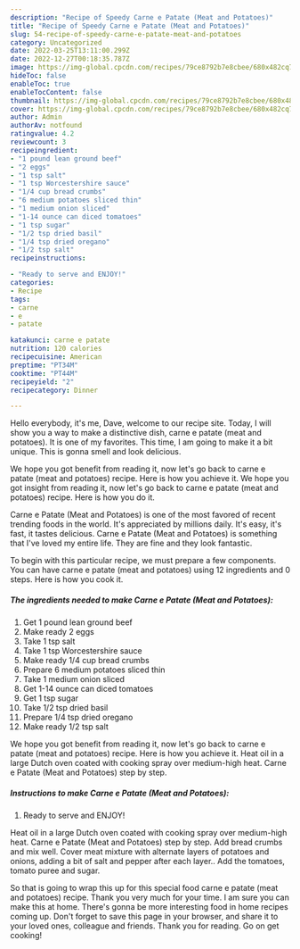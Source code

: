 ```yaml
---
description: "Recipe of Speedy Carne e Patate (Meat and Potatoes)"
title: "Recipe of Speedy Carne e Patate (Meat and Potatoes)"
slug: 54-recipe-of-speedy-carne-e-patate-meat-and-potatoes
category: Uncategorized
date: 2022-03-25T13:11:00.299Z
date: 2022-12-27T00:18:35.787Z
image: https://img-global.cpcdn.com/recipes/79ce8792b7e8cbee/680x482cq70/carne-e-patate-meat-and-potatoes-recipe-main-photo.jpg
hideToc: false
enableToc: true
enableTocContent: false
thumbnail: https://img-global.cpcdn.com/recipes/79ce8792b7e8cbee/680x482cq70/carne-e-patate-meat-and-potatoes-recipe-main-photo.jpg
cover: https://img-global.cpcdn.com/recipes/79ce8792b7e8cbee/680x482cq70/carne-e-patate-meat-and-potatoes-recipe-main-photo.jpg
author: Admin
authorAv: notfound
ratingvalue: 4.2
reviewcount: 3
recipeingredient:
- "1 pound lean ground beef"
- "2 eggs"
- "1 tsp salt"
- "1 tsp Worcestershire sauce"
- "1/4 cup bread crumbs"
- "6 medium potatoes sliced thin"
- "1 medium onion sliced"
- "1-14 ounce can diced tomatoes"
- "1 tsp sugar"
- "1/2 tsp dried basil"
- "1/4 tsp dried oregano"
- "1/2 tsp salt"
recipeinstructions:

- "Ready to serve and ENJOY!"
categories:
- Recipe
tags:
- carne
- e
- patate

katakunci: carne e patate 
nutrition: 120 calories
recipecuisine: American
preptime: "PT34M"
cooktime: "PT44M"
recipeyield: "2"
recipecategory: Dinner

---
```



Hello everybody, it's me, Dave, welcome to our recipe site. Today, I will show you a way to make a distinctive dish, carne e patate (meat and potatoes). It is one of my favorites. This time, I am going to make it a bit unique. This is gonna smell and look delicious.

We hope you got benefit from reading it, now let&#39;s go back to carne e patate (meat and potatoes) recipe. Here is how you achieve it. We hope you got insight from reading it, now let&#39;s go back to carne e patate (meat and potatoes) recipe. Here is how you do it.

Carne e Patate (Meat and Potatoes) is one of the most favored of recent trending foods in the world. It's appreciated by millions daily. It's easy, it's fast, it tastes delicious. Carne e Patate (Meat and Potatoes) is something that I've loved my entire life. They are fine and they look fantastic.


To begin with this particular recipe, we must prepare a few components. You can have carne e patate (meat and potatoes) using 12 ingredients and 0 steps. Here is how you cook it.

<!--inarticleads1-->

##### The ingredients needed to make Carne e Patate (Meat and Potatoes):

1. Get 1 pound lean ground beef
1. Make ready 2 eggs
1. Take 1 tsp salt
1. Take 1 tsp Worcestershire sauce
1. Make ready 1/4 cup bread crumbs
1. Prepare 6 medium potatoes sliced thin
1. Take 1 medium onion sliced
1. Get 1-14 ounce can diced tomatoes
1. Get 1 tsp sugar
1. Take 1/2 tsp dried basil
1. Prepare 1/4 tsp dried oregano
1. Make ready 1/2 tsp salt


We hope you got benefit from reading it, now let&#39;s go back to carne e patate (meat and potatoes) recipe. Here is how you achieve it. Heat oil in a large Dutch oven coated with cooking spray over medium-high heat. Carne e Patate (Meat and Potatoes) step by step. 

<!--inarticleads2-->

##### Instructions to make Carne e Patate (Meat and Potatoes):


1. Ready to serve and ENJOY!

Heat oil in a large Dutch oven coated with cooking spray over medium-high heat. Carne e Patate (Meat and Potatoes) step by step. Add bread crumbs and mix well. Cover meat mixture with alternate layers of potatoes and onions, adding a bit of salt and pepper after each layer.. Add the tomatoes, tomato puree and sugar. 

So that is going to wrap this up for this special food carne e patate (meat and potatoes) recipe. Thank you very much for your time. I am sure you can make this at home. There's gonna be more interesting food in home recipes coming up. Don't forget to save this page in your browser, and share it to your loved ones, colleague and friends. Thank you for reading. Go on get cooking!
